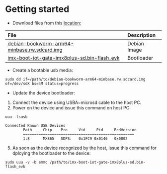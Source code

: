 # Getting started

* Download files from this [location:](http://192.168.11.175/devel/yocto/honister/build-ucm-imx8m-plus/tmp/deploy/images/iot-gate-imx8plus/yebian/images/)

|File|Description|
| :--- | :--- |
|[debian-bookworm-arm64-minbase.rw.sdcard.img](http://192.168.11.175/devel/yocto/honister/build-ucm-imx8m-plus/tmp/deploy/images/iot-gate-imx8plus/yebian/images/debian-bookworm-arm64-minbase.rw.sdcard.img)|Debian Image|
|[imx-boot-iot-gate-imx8plus-sd.bin-flash_evk](http://192.168.11.175/devel/yocto/honister/build-ucm-imx8m-plus/tmp/deploy/images/iot-gate-imx8plus/yebian/images/imx-boot-iot-gate-imx8plus-sd.bin-flash_evk)|Bootloader|


* Create a bootable usb media:
```
sudo dd if=/path/to/debian-bookworm-arm64-minbase.rw.sdcard.img of=/dev/sdX bs=4M status=progress
```

* Update the device bootloader:
1) Connect the device using USBA~microsd cable to the host PC.
3) Power on the device and issue this command on host PC:
```
uuu -lsusb
```
```
Connected Known USB Devices
        Path     Chip    Pro     Vid     Pid     BcdVersion
        ==================================================
        1:8      MX865   SDPS:   0x1FC9 0x0146   0x0002
```

5) As soon as the device recognized by the host, issue this command for dploying the bootloader to the device:
```
sudo uuu -v -b emmc /path/to/imx-boot-iot-gate-imx8plus-sd.bin-flash_evk
```
